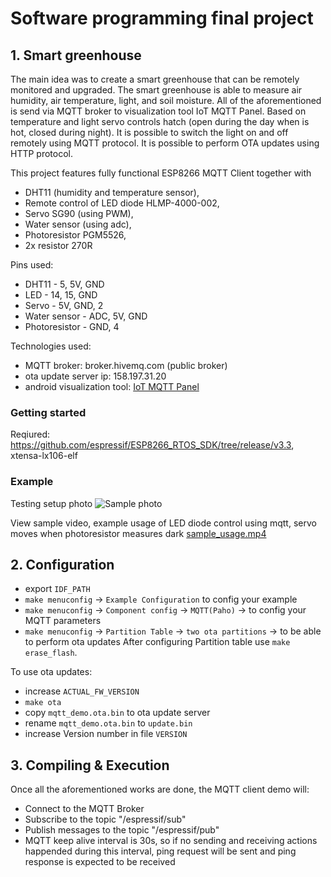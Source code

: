 # Software programming final project

## 1. Smart greenhouse

The main idea was to create a smart greenhouse that can be remotely monitored and upgraded. The smart greenhouse is able to measure air humidity, air temperature, light, and soil moisture. All of the aforementioned is send via MQTT broker to visualization tool IoT MQTT Panel. Based on temperature and light servo controls hatch (open during the day when is hot, closed during night). It is possible to switch the light on and off remotely using MQTT protocol. It is possible to perform OTA updates using HTTP protocol.

This project features fully functional ESP8266 MQTT Client together with 
* DHT11 (humidity and temperature sensor),
* Remote control of LED diode HLMP-4000-002, 
* Servo SG90 (using PWM), 
* Water sensor (using adc),
* Photoresistor PGM5526,
* 2x resistor 270R 

Pins used:
* DHT11 - 5, 5V, GND 
* LED - 14, 15, GND
* Servo - 5V, GND, 2
* Water sensor - ADC, 5V, GND
* Photoresistor - GND, 4

Technologies used:
* MQTT broker: broker.hivemq.com (public broker)
* ota update server ip: 158.197.31.20
* android visualization tool: [IoT MQTT Panel](https://play.google.com/store/apps/details?id=snr.lab.iotmqttpanel.prod&hl=sk)


### Getting started
Reqiured: https://github.com/espressif/ESP8266_RTOS_SDK/tree/release/v3.3, xtensa-lx106-elf

### Example
Testing setup photo
![Sample photo](animation/sample_photo.jpg)

View sample video, example usage of LED diode control using mqtt, servo moves when photoresistor measures dark [sample_usage.mp4](animation/sample_usage.mp4)

## 2. Configuration
* export `IDF_PATH`
* `make menuconfig` -> `Example Configuration` to config your example
* `make menuconfig` -> `Component config` -> `MQTT(Paho)` -> to config your MQTT parameters
* `make menuconfig` -> `Partition Table` -> `two ota partitions` -> to be able to perform ota updates
After configuring Partition table use `make erase_flash`.

To use ota updates:
* increase `ACTUAL_FW_VERSION`
* `make ota`
* copy `mqtt_demo.ota.bin` to ota update server
* rename `mqtt_demo.ota.bin` to `update.bin`
* increase Version number in file `VERSION`

## 3. Compiling & Execution

Once all the aforementioned works are done, the MQTT client demo will:

* Connect to the MQTT Broker
* Subscribe to the topic "/espressif/sub"
* Publish messages to the topic "/espressif/pub"
* MQTT keep alive interval is 30s, so if no sending and receiving actions happended during this interval, ping request will be sent and ping response is expected to be received 